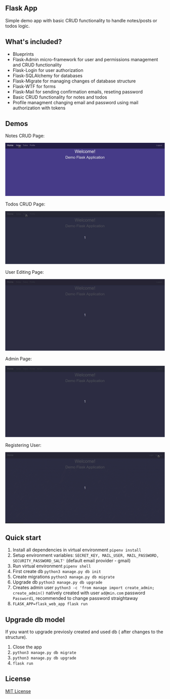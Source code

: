 ## Flask App
Simple demo app with basic CRUD functionality to handle notes/posts or todos logic.

## What's included?
* Blueprints
* Flask-Admin micro-framework for user and permissions management and CRUD functionality 
* Flask-Login for user authorization
* Flask-SQLAlchemy for databases
* Flask-Migrate for managing changes of database structure
* Flask-WTF for forms
* Flask-Mail for sending confirmation emails, reseting password
* Basic CRUD functionality for notes and todos
* Profile managment changing email and password using mail authorization with tokens

## Demos

Notes CRUD Page:

![Notes](readme_media/notes_crud.gif "Notes")

Todos CRUD Page:

![Todos](readme_media/todos_crud.gif "Todos")


User Editing Page:

![edit user](readme_media/profile_tab.gif "edituser")

Admin Page:

![admin](readme_media/admin.gif "admin")

Registering User:

![registering](readme_media/registration.gif "register")

## Quick start
1. Install all dependencies in virtual environment `pipenv install`
2. Setup environment variables: `SECRET_KEY, MAIL_USER, MAIL_PASSWORD, SECURITY_PASSWORD_SALT'` (default email provider - gmail)
3. Run virtual environment `pipenv shell`
4. First create db  `python3 manage.py db init`
5. Create migrations `python3 manage.py db migrate`
6. Upgrade db `python3 manage.py db upgrade`
7. Creates admin user `python3 -c 'from manage import create_admin; create_admin()` natively created with user `ad@min.com` password `Password1`, recommended to change password straightaway
8. `FLASK_APP=flask_web_app flask run`

## Upgrade db model
If you want to upgrade previosly created and used db ( after changes to the structure).
1. Close the app
2. `python3 manage.py db migrate`
3. `python3 manage.py db upgrade`
4. `flask run`

## License
[MIT License](LICENSE.md)
